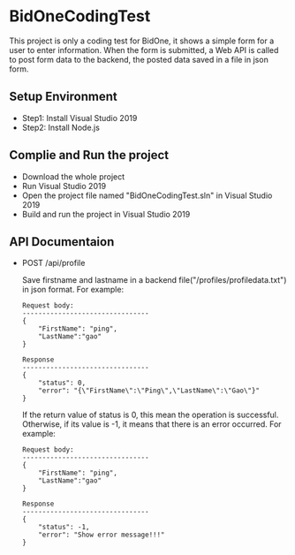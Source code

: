 # BidOneCodingTest

This project is only a coding test for BidOne, it shows a simple form for a user to enter information. When the form is submitted, a Web API is called to post form data to the backend, the posted data saved in a file in json form.

## Setup Environment

- Step1: Install Visual Studio 2019
- Step2: Install Node.js

## Complie and Run the project

- Download the whole project
- Run Visual Studio 2019
- Open the project file named "BidOneCodingTest.sln" in Visual Studio 2019
- Build and run the project in Visual Studio 2019

## API Documentaion

- POST /api/profile

    Save firstname and lastname in a backend file("/profiles/profiledata.txt") in json format. For example:

    ```
    Request body:
    --------------------------------
    {
        "FirstName": "ping",
        "LastName":"gao"
    }
    ```

    ```
    Response
    --------------------------------
    {
        "status": 0,
        "error": "{\"FirstName\":\"Ping\",\"LastName\":\"Gao\"}"
    }
    ```

    If the return value of status is 0, this mean the operation is successful. Otherwise, if its value is -1, it means that there is an error occurred. For example:

    ```
    Request body:
    --------------------------------
    {
        "FirstName": "ping",
        "LastName":"gao"
    }
    ```

    ```
    Response
    --------------------------------
    {
        "status": -1,
        "error": "Show error message!!!"
    }
    ```

